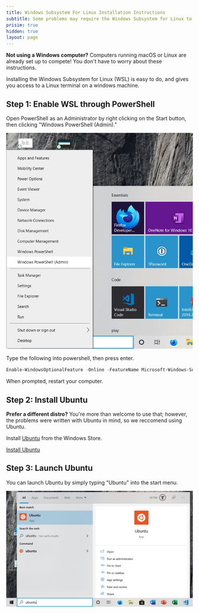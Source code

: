 ```yaml
---
title: Windows Subsystem For Linux Installation Instructions
subtitle: Some problems may require the Windows Subsystem for Linux to be solveable on a Windows computer.
prisim: true
hidden: true
layout: page
---
```


<div class="notification is-warning">
  <strong>Not using a Windows computer?</strong> Computers running macOS or Linux are already set up to compete! You don't have to worry about these instructions.
</div>

Installing the Windows Subsystem for Linux (WSL) is easy to do, and gives you access to a Linux terminal on a windows machine.

## Step 1: Enable WSL through PowerShell
Open PowerShell as an Administrator by right clicking on the Start button, then clicking "Windows PowerShell (Admin)."

![PowerShell (Admin)](/assets/img/powershell.jpg)

Type the following into powershell, then press enter.
```powershell
Enable-WindowsOptionalFeature -Online -FeatureName Microsoft-Windows-Subsystem-Linux
``` 

When prompted, restart your computer.

## Step 2: Install Ubuntu
<div class="notification is-info">
  <strong>Prefer a different distro?</strong> You're more than welcome to use that; however, the problems were written with Ubuntu in mind, so we reccomend using Ubuntu.
</div>

Install [Ubuntu](https://www.microsoft.com/en-us/p/ubuntu-2004-lts/9n6svws3rx71?activetab=pivot:overviewtab) from the Windows Store.

<a class="button is-primary" href="https://www.microsoft.com/en-us/p/ubuntu-2004-lts/9n6svws3rx71?activetab=pivot:overviewtab">Install Ubuntu</a>

## Step 3: Launch Ubuntu
You can launch Ubuntu by simply typing "Ubuntu" into the start menu.

![Launch Ubuntu](/assets/img/ubuntu-launch.jpg)